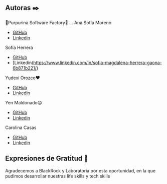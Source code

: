 ## Autoras ✒️
:purple_heart:Purpurina Software Factory:purple_heart: ...
Ana Sofía Moreno
* [GitHub](https://github.com/anasofiamoreno)
* [Linkedin](http://www.dropwizard.io/1.0.2/docs/) 

Sofía Herrera
* [GitHub](https://github.com/sofiagaona)
* [Linkedin(https://www.linkedin.com/in/sofia-magdalena-herrera-gaona-6b871b221/) 

Yudexi Orozco❤️
* [GitHub](https://github.com/YudexiOrozco)
* [Linkedin](http://www.dropwizard.io/1.0.2/docs/)
 
Yen Maldonado😊
* [GitHub](https://github.com/YenMaldonado)
* [Linkedin](http://www.dropwizard.io/1.0.2/docs/) 

Carolina Casas
* [GitHub](https://github.com/CarolinaCasas)
* [Linkedin](www.linkedin.com/in/CaroCasas) 

## Expresiones de Gratitud 🎁

Agradecemos a BlackRock y Laboratoria por esta oportunidad, en la que pudimos desarrollar nuestras life skills y tech skills 
